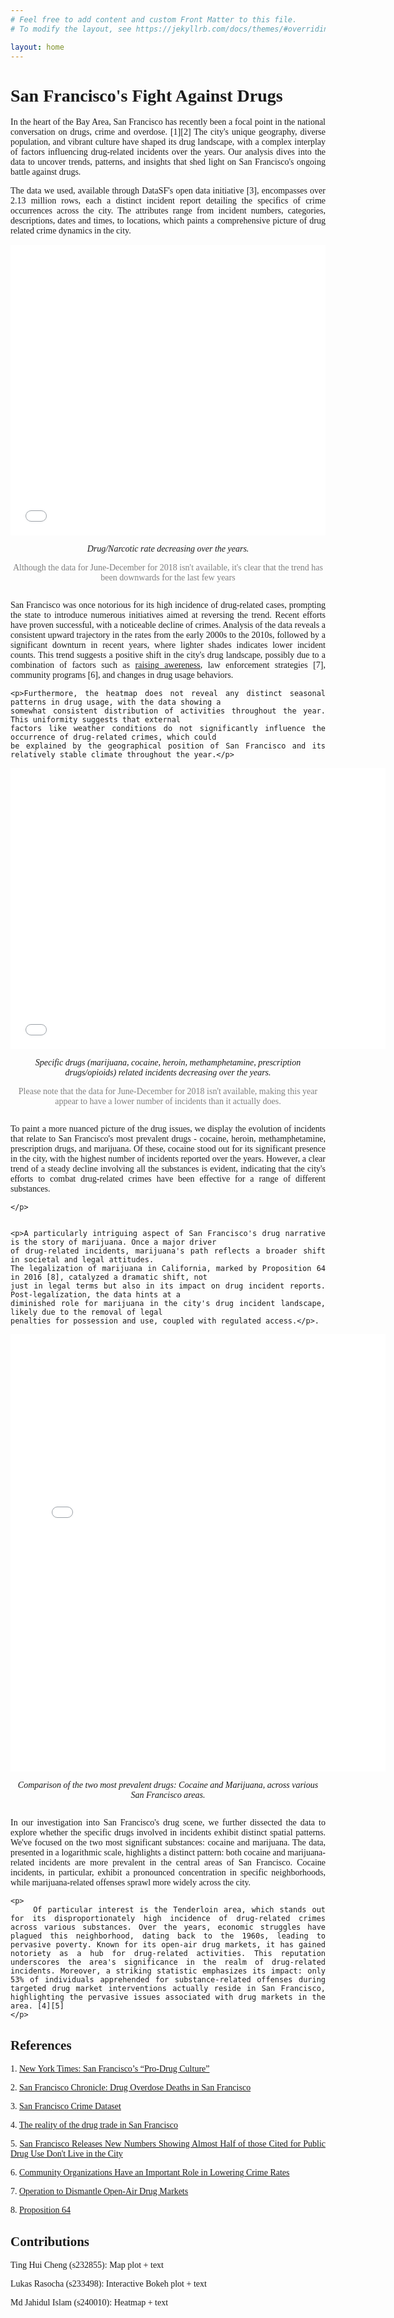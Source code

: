 ```yaml
---
# Feel free to add content and custom Front Matter to this file.
# To modify the layout, see https://jekyllrb.com/docs/themes/#overriding-theme-defaults

layout: home
---
```

<div style="text-align: justify; font-family: Georgia, 'Times New Roman', Times, serif;">
    <h1>San Francisco's Fight Against Drugs</h1>
    <p>In the heart of the Bay Area, San Francisco has recently been a focal point in the national conversation on
    drugs, crime and overdose. [1][2] The city's unique geography, diverse population, and vibrant culture have shaped its drug
    landscape, with a complex interplay of factors influencing drug-related incidents over the years.
    Our analysis dives into the data to uncover trends, patterns, and insights that shed light on
    San Francisco's ongoing battle against drugs.</p>
    <p>The data we used, available through DataSF's open data initiative [3], encompasses over 2.13 million rows, each a
    distinct incident report detailing the specifics of crime occurrences across the city. The attributes range
    from incident numbers, categories, descriptions, dates and times, to locations,
    which paints a comprehensive picture of drug related crime dynamics in the city.</p>

<div style="display: flex; justify-content: center; align-items: center; font-family: Georgia, 'Times New Roman', Times, serif;">
    <div style="width: 100%; text-align: center;">
        <iframe src="/static/Notebook.html" width="100%" height="465" frameborder="0"></iframe>
        <p style="font-style: italic;">Drug/Narcotic rate decreasing over the years.</p> <p style="color: #808080;">Although the data for June-December for 2018 isn't available, it's clear that the trend has been downwards for the last few years</p>
        </div>
</div>

</div>

<div style="text-align: justify; font-family: Georgia, 'Times New Roman', Times, serif;">
    <p>San Francisco was once notorious for its high incidence of drug-related cases, prompting the state to
    introduce numerous initiatives aimed at reversing the trend. Recent efforts have proven successful, with a
    noticeable decline of crimes. Analysis of the data reveals a consistent upward trajectory in the rates from
    the early 2000s to the 2010s, followed by a significant downturn in recent years, where lighter shades indicates
    lower incident counts. This trend suggests a positive shift in the city's drug landscape, possibly due to a
    combination of factors such as <a href="https://www.kqed.org/stateofhealth/363143/san-franciscos-newest-tool-to-prevent-opioid-overdoses-tests-drugs-starts-conversations">
    raising awereness</a>, law enforcement strategies [7], community programs [6], and changes in drug usage behaviors.</p>


    <p>Furthermore, the heatmap does not reveal any distinct seasonal patterns in drug usage, with the data showing a
    somewhat consistent distribution of activities throughout the year. This uniformity suggests that external
    factors like weather conditions do not significantly influence the occurrence of drug-related crimes, which could
    be explained by the geographical position of San Francisco and its relatively stable climate throughout the year.</p>

</div>

<div style="display: flex; justify-content: center; align-items: center; font-family: Georgia, 'Times New Roman', Times, serif;">
    <div style="width: 100%; text-align: center;">
        <iframe src="/static/lineplot.html" width="600" height="450" frameborder="0"></iframe>
        <p style="font-style: italic;">Specific drugs (marijuana, cocaine, heroin, methamphetamine, prescription drugs/opioids) related incidents decreasing over the years.</p>
        <p style="color: #808080;">Please note that the data for June-December for 2018 isn't available, making this year
        appear to have a lower number of incidents than it actually does.
        </p>
    </div>
</div>

<div style="text-align: justify; font-family: Georgia, 'Times New Roman', Times, serif;">
    <p>To paint a more nuanced picture of the drug issues, we display the evolution of incidents that relate
    to San Francisco's most prevalent drugs - cocaine, heroin, methamphetamine, prescription drugs, and marijuana.
    Of these, cocaine stood out for its significant presence in the city, with the highest number of incidents reported
    over the years. However, a clear trend of a steady decline involving all the substances is evident, indicating
    that the city's efforts to combat drug-related crimes have been effective for a range of different substances.

    </p>


    <p>A particularly intriguing aspect of San Francisco's drug narrative is the story of marijuana. Once a major driver
    of drug-related incidents, marijuana's path reflects a broader shift in societal and legal attitudes.
    The legalization of marijuana in California, marked by Proposition 64 in 2016 [8], catalyzed a dramatic shift, not
    just in legal terms but also in its impact on drug incident reports. Post-legalization, the data hints at a
    diminished role for marijuana in the city's drug incident landscape, likely due to the removal of legal
    penalties for possession and use, coupled with regulated access.</p>.
</div>

<div style="display: flex; justify-content: center; align-items: center; font-family: Georgia, 'Times New Roman', Times, serif;">
    <div style="width: 100%; text-align: center;">
        <iframe src="/static/category.html" width="600" height="700" frameborder="0"></iframe>
        <p style="font-style: italic;">Comparison of the two most prevalent drugs: Cocaine and Marijuana, across various San Francisco areas.</p>
    </div>
</div>

<div style="text-align: justify; font-family: Georgia, 'Times New Roman', Times, serif;">
    <p>
        In our investigation into San Francisco's drug scene, we further
        dissected the data to explore whether the specific drugs involved in incidents exhibit distinct spatial patterns.
        We've focused on the two most significant substances:
        cocaine and marijuana. The data,
        presented in a logarithmic scale, highlights a distinct pattern: both cocaine and marijuana-related
        incidents are more prevalent in the central areas of San Francisco. Cocaine incidents, in particular,
        exhibit a pronounced concentration in specific neighborhoods, while marijuana-related offenses sprawl
        more widely across the city.
    </p>

    <p>
        Of particular interest is the Tenderloin area, which stands out for its disproportionately high incidence of drug-related crimes across various substances. Over the years, economic struggles have plagued this neighborhood, dating back to the 1960s, leading to pervasive poverty. Known for its open-air drug markets, it has gained notoriety as a hub for drug-related activities. This reputation underscores the area's significance in the realm of drug-related incidents. Moreover, a striking statistic emphasizes its impact: only 53% of individuals apprehended for substance-related offenses during targeted drug market interventions actually reside in San Francisco, highlighting the pervasive issues associated with drug markets in the area. [4][5]
    </p>

</div>

<div style="text-align: justify; font-family: Georgia, 'Times New Roman', Times, serif;">
<h2>References</h2>
<p>1. <a href="https://www.nytimes.com/2024/01/31/briefing/san-francisco-addiction.html">New York Times: San Francisco’s “Pro-Drug Culture” </a></p>
<p>2. <a href="https://www.sfchronicle.com/projects/san-francisco-drug-overdose-deaths/#:~:text=San%20Francisco%20continues%20to%20grapple,of%20the%20synthetic%20opioid%20fentanyl.">San Francisco Chronicle: Drug Overdose Deaths in San Francisco</a></p>
<p>3. <a href="https://data.sfgov.org/Public-Safety/Police-Department-Incident-Reports-Historical-2003/tmnf-yvry/about_data">San Francisco Crime Dataset</a></p>
<p>4. <a href="https://www.wbur.org/onpoint/2022/11/02/tenderloin-reality-of-the-drug-trade-in-san-francisco">The reality of the drug trade in San Francisco </a></p>
<p>5. <a href="https://www.sf.gov/news/san-francisco-releases-new-numbers-showing-almost-half-those-cited-public-drug-use-dont-live">San Francisco Releases New Numbers Showing Almost Half of those Cited for Public Drug Use Don't Live in the City </a></p>
<p>6. <a href="https://www.brennancenter.org/our-work/analysis-opinion/community-organizations-have-important-role-lowering-crime-rates">Community Organizations Have an Important Role in Lowering Crime Rates </a></p>
<p>7. <a href="https://www.sf.gov/news/san-francisco-issues-six-month-update-operation-dismantle-open-air-drug-markets">Operation to Dismantle Open-Air Drug Markets </a></p>
<p>8. <a href="https://www.courts.ca.gov/prop64.htm#:~:text=Effective%20November%209%2C%202016%2C%20Proposition,sealing%20of%20prior%2C%20eligible%20marijuana%2D">Proposition 64 </a></p>

<h2>Contributions</h2>
<p>Ting Hui Cheng (s232855): Map plot + text</p>
<p>Lukas Rasocha (s233498): Interactive Bokeh plot + text </p>
<p>Md Jahidul Islam (s240010): Heatmap + text </p>
</div>
